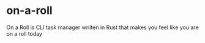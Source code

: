 # on-a-roll
On a Roll is CLI task manager wriiten in Rust that makes you feel like you are on a roll today
